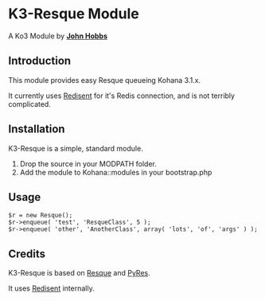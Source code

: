 K3-Resque Module
==============

A Ko3 Module by [**John Hobbs**](http://twitter.com/jmhobbs)

Introduction
------------

This module provides easy Resque queueing Kohana 3.1.x.

It currently uses [Redisent](https://github.com/jdp/redisent) for it's Redis connection, and is not terribly complicated.

Installation
------------

K3-Resque is a simple, standard module.

1. Drop the source in your MODPATH folder.
2. Add the module to Kohana::modules in your bootstrap.php

Usage
-----

    $r = new Resque();
    $r->enqueue( 'test', 'ResqueClass', 5 );
    $r->enqueue( 'other', 'AnotherClass', array( 'lots', 'of', 'args' ) );


Credits
-------

K3-Resque is based on [Resque](https://github.com/defunkt/resque) and [PyRes](https://github.com/binarydud/pyres).

It uses [Redisent](https://github.com/jdp/redisent) internally.
